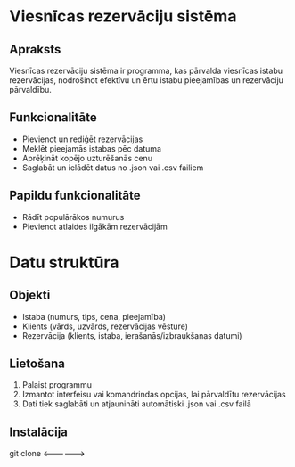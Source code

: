 # Viesnīcas rezervāciju sistēma

## Apraksts

Viesnīcas rezervāciju sistēma ir programma, kas pārvalda viesnīcas istabu rezervācijas, nodrošinot efektīvu un ērtu istabu pieejamības un rezervāciju pārvaldību.

## Funkcionalitāte

- Pievienot un rediģēt rezervācijas
- Meklēt pieejamās istabas pēc datuma
- Aprēķināt kopējo uzturēšanās cenu
- Saglabāt un ielādēt datus no .json vai .csv failiem

## Papildu funkcionalitāte

- Rādīt populārākos numurus
- Pievienot atlaides ilgākām rezervācijām

# Datu struktūra

## Objekti

- Istaba (numurs, tips, cena, pieejamība)
- Klients (vārds, uzvārds, rezervācijas vēsture)
- Rezervācija (klients, istaba, ierašanās/izbraukšanas datumi)

## Lietošana

1. Palaist programmu
2. Izmantot interfeisu vai komandrindas opcijas, lai pārvaldītu rezervācijas
3. Dati tiek saglabāti un atjaunināti automātiski .json vai .csv failā

## Instalācija

git clone <------>
